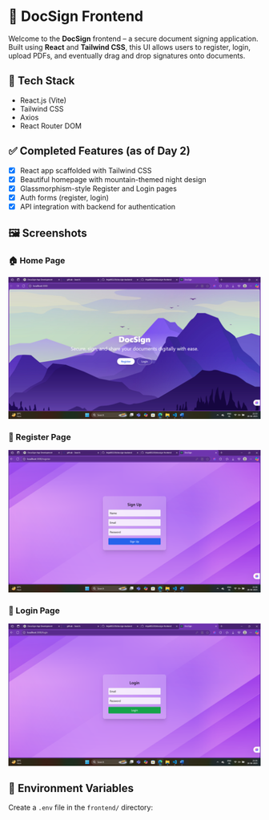 # 📄 DocSign Frontend

Welcome to the **DocSign** frontend – a secure document signing application. Built using **React** and **Tailwind CSS**, this UI allows users to register, login, upload PDFs, and eventually drag and drop signatures onto documents.

## 🚀 Tech Stack

- React.js (Vite)
- Tailwind CSS
- Axios
- React Router DOM

## ✅ Completed Features (as of Day 2)

- [x] React app scaffolded with Tailwind CSS
- [x] Beautiful homepage with mountain-themed night design
- [x] Glassmorphism-style Register and Login pages
- [x] Auth forms (register, login)
- [x] API integration with backend for authentication

## 🖼️ Screenshots

### 🏠 Home Page

![Home Page](./screenshots/home.png)

### 📝 Register Page

![Register Page](./screenshots/register.png)

### 🔐 Login Page

![Login Page](./screenshots/login.png)

## 🧪 Environment Variables

Create a `.env` file in the `frontend/` directory:


